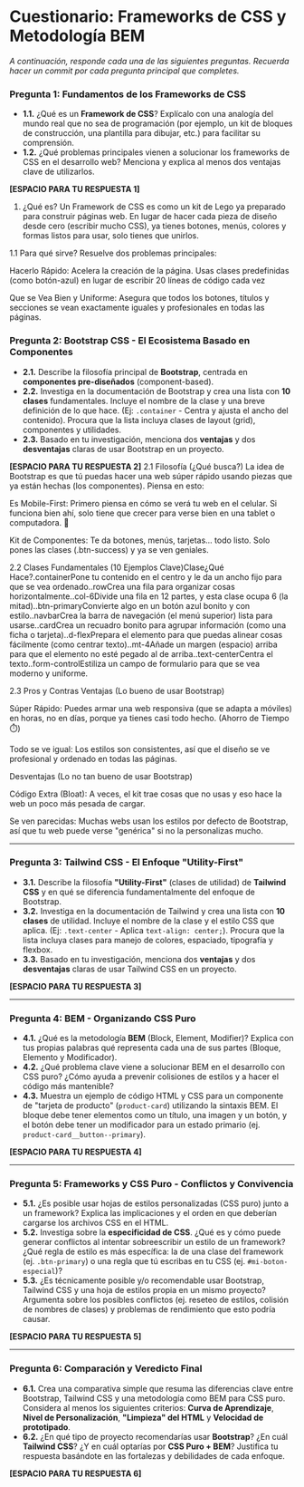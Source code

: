 # Cuestionario: Frameworks de CSS y Metodología BEM

*A continuación, responde cada una de las siguientes preguntas. Recuerda hacer un commit por cada pregunta principal que completes.*

### Pregunta 1: Fundamentos de los Frameworks de CSS

* **1.1.** ¿Qué es un **Framework de CSS**? Explícalo con una analogía del mundo real que no sea de programación (por ejemplo, un kit de bloques de construcción, una plantilla para dibujar, etc.) para facilitar su comprensión.
* **1.2.** ¿Qué problemas principales vienen a solucionar los frameworks de CSS en el desarrollo web? Menciona y explica al menos dos ventajas clave de utilizarlos.

**[ESPACIO PARA TU RESPUESTA 1]**
1. ¿Qué es?
Un Framework de CSS es como un kit de Lego ya preparado para construir páginas web. En lugar de hacer cada pieza de diseño desde cero (escribir mucho CSS), ya tienes botones, menús, colores y formas listos para usar, solo tienes que unirlos.

1.1 Para qué sirve?
Resuelve dos problemas principales:

Hacerlo Rápido: Acelera la creación de la página. Usas clases predefinidas (como botón-azul) en lugar de escribir 20 líneas de código cada vez

Que se Vea Bien y Uniforme: Asegura que todos los botones, títulos y secciones se vean exactamente iguales y profesionales en todas las páginas.

### Pregunta 2: Bootstrap CSS - El Ecosistema Basado en Componentes

* **2.1.** Describe la filosofía principal de **Bootstrap**, centrada en **componentes pre-diseñados** (component-based).
* **2.2.** Investiga en la documentación de Bootstrap y crea una lista con **10 clases** fundamentales. Incluye el nombre de la clase y una breve definición de lo que hace. (Ej: `.container` - Centra y ajusta el ancho del contenido). Procura que la lista incluya clases de layout (grid), componentes y utilidades.
* **2.3.** Basado en tu investigación, menciona dos **ventajas** y dos **desventajas** claras de usar Bootstrap en un proyecto.

**[ESPACIO PARA TU RESPUESTA 2]**
2.1 Filosofía (¿Qué busca?)
La idea de Bootstrap es que tú puedas hacer una web súper rápido usando piezas que ya están hechas (los componentes). Piensa en esto:

Es Mobile-First: Primero piensa en cómo se verá tu web en el celular. Si funciona bien ahí, solo tiene que crecer para verse bien en una tablet o computadora. 📱

Kit de Componentes: Te da botones, menús, tarjetas... todo listo. Solo pones las clases (.btn-success) y ya se ven geniales.

2.2 Clases Fundamentales (10 Ejemplos Clave)Clase¿Qué Hace?.containerPone tu contenido en el centro y le da un ancho fijo para que se vea ordenado..rowCrea una fila para organizar cosas horizontalmente..col-6Divide una fila en 12 partes, y esta clase ocupa 6 (la mitad)..btn-primaryConvierte algo en un botón azul bonito y con estilo..navbarCrea la barra de navegación (el menú superior) lista para usarse..cardCrea un recuadro bonito para agrupar información (como una ficha o tarjeta)..d-flexPrepara el elemento para que puedas alinear cosas fácilmente (como centrar texto)..mt-4Añade un margen (espacio) arriba para que el elemento no esté pegado al de arriba..text-centerCentra el texto..form-controlEstiliza un campo de formulario para que se vea moderno y uniforme.

2.3 Pros y Contras
Ventajas (Lo bueno de usar Bootstrap)

Súper Rápido: Puedes armar una web responsiva (que se adapta a móviles) en horas, no en días, porque ya tienes casi todo hecho. (Ahorro de Tiempo ⏱️)

Todo se ve igual: Los estilos son consistentes, así que el diseño se ve profesional y ordenado en todas las páginas.

Desventajas (Lo no tan bueno de usar Bootstrap)

Código Extra (Bloat): A veces, el kit trae cosas que no usas y eso hace la web un poco más pesada de cargar.

Se ven parecidas: Muchas webs usan los estilos por defecto de Bootstrap, así que tu web puede verse "genérica" si no la personalizas mucho.

---

### Pregunta 3: Tailwind CSS - El Enfoque "Utility-First"

* **3.1.** Describe la filosofía **"Utility-First"** (clases de utilidad) de **Tailwind CSS** y en qué se diferencia fundamentalmente del enfoque de Bootstrap.
* **3.2.** Investiga en la documentación de Tailwind y crea una lista con **10 clases** de utilidad. Incluye el nombre de la clase y el estilo CSS que aplica. (Ej: `.text-center` - Aplica `text-align: center;`). Procura que la lista incluya clases para manejo de colores, espaciado, tipografía y flexbox.
* **3.3.** Basado en tu investigación, menciona dos **ventajas** y dos **desventajas** claras de usar Tailwind CSS en un proyecto.

**[ESPACIO PARA TU RESPUESTA 3]**

---

### Pregunta 4: BEM - Organizando CSS Puro

* **4.1.** ¿Qué es la metodología **BEM** (Block, Element, Modifier)? Explica con tus propias palabras qué representa cada una de sus partes (Bloque, Elemento y Modificador).
* **4.2.** ¿Qué problema clave viene a solucionar BEM en el desarrollo con CSS puro? ¿Cómo ayuda a prevenir colisiones de estilos y a hacer el código más mantenible?
* **4.3.** Muestra un ejemplo de código HTML y CSS para un componente de "tarjeta de producto" (`product-card`) utilizando la sintaxis BEM. El bloque debe tener elementos como un título, una imagen y un botón, y el botón debe tener un modificador para un estado primario (ej. `product-card__button--primary`).

**[ESPACIO PARA TU RESPUESTA 4]**

---

### Pregunta 5: Frameworks y CSS Puro - Conflictos y Convivencia

* **5.1.** ¿Es posible usar hojas de estilos personalizadas (CSS puro) junto a un framework? Explica las implicaciones y el orden en que deberían cargarse los archivos CSS en el HTML.
* **5.2.** Investiga sobre la **especificidad de CSS**. ¿Qué es y cómo puede generar conflictos al intentar sobreescribir un estilo de un framework? ¿Qué regla de estilo es más específica: la de una clase del framework (ej. `.btn-primary`) o una regla que tú escribas en tu CSS (ej. `#mi-boton-especial`)?
* **5.3.** ¿Es técnicamente posible y/o recomendable usar Bootstrap, Tailwind CSS y una hoja de estilos propia en un mismo proyecto? Argumenta sobre los posibles conflictos (ej. reseteo de estilos, colisión de nombres de clases) y problemas de rendimiento que esto podría causar.

**[ESPACIO PARA TU RESPUESTA 5]**

---

### Pregunta 6: Comparación y Veredicto Final

* **6.1.** Crea una comparativa simple que resuma las diferencias clave entre Bootstrap, Tailwind CSS y una metodología como BEM para CSS puro. Considera al menos los siguientes criterios: **Curva de Aprendizaje**, **Nivel de Personalización**, **"Limpieza" del HTML** y **Velocidad de prototipado**.
* **6.2.** ¿En qué tipo de proyecto recomendarías usar **Bootstrap**? ¿En cuál **Tailwind CSS**? ¿Y en cuál optarías por **CSS Puro + BEM**? Justifica tu respuesta basándote en las fortalezas y debilidades de cada enfoque.

**[ESPACIO PARA TU RESPUESTA 6]**